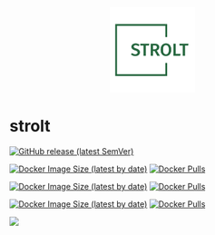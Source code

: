 <div align="center">
  <a href="https://strolt.shibanet0.com">
    <img alt="strolt" src="https://raw.githubusercontent.com/strolt/brand/main/strolt-logo.png" height="150px" />
  </a>
</div>

# strolt

[![GitHub release (latest SemVer)](https://img.shields.io/github/v/release/strolt/strolt)](https://github.com/strolt/strolt)

[![Docker Image Size (latest by date)](https://img.shields.io/docker/image-size/strolt/strolt?label=image%20size%20%28strolt%29)](https://hub.docker.com/r/strolt/strolt) [![Docker Pulls](https://img.shields.io/docker/pulls/strolt/strolt?label=docker%20pulls%20%28strolt%29)](https://hub.docker.com/r/strolt/strolt)

[![Docker Image Size (latest by date)](https://img.shields.io/docker/image-size/strolt/stroltp?label=image%20size%20%28stroltp%29)](https://hub.docker.com/r/strolt/stroltp) [![Docker Pulls](https://img.shields.io/docker/pulls/strolt/stroltp?label=docker%20pulls%20%28stroltp%29)](https://hub.docker.com/r/strolt/stroltp)

[![Docker Image Size (latest by date)](https://img.shields.io/docker/image-size/strolt/stroltm?label=image%20size%20%28stroltm%29)](https://hub.docker.com/r/strolt/stroltm) [![Docker Pulls](https://img.shields.io/docker/pulls/strolt/stroltm?label=docker%20pulls%20%28stroltm%29)](https://hub.docker.com/r/strolt/stroltm)

![](https://c.shibanet0.com/collect/2992f29c-c3d5-495e-8d7a-3fadfcab173c)
